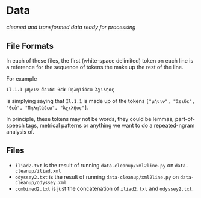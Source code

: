 # Data

*cleaned and transformed data ready for processing*

## File Formats

In each of these files, the first (white-space delimited) token on each line is a reference for the sequence of tokens the make up the rest of the line.

For example

```
Il.1.1 μῆνιν ἄειδε θεὰ Πηληϊάδεω Ἀχιλῆος
```

is simplying saying that `Il.1.1` is made up of the tokens `["μῆνιν", "ἄειδε", "θεὰ", "Πηληϊάδεω", "Ἀχιλῆος"]`.

In principle, these tokens may not be words, they could be lemmas, part-of-speech tags, metrical patterns or anything we want to do a repeated-ngram analysis of.


## Files

* `iliad2.txt` is the result of running `data-cleanup/xml2line.py` on `data-cleanup/iliad.xml`
* `odyssey2.txt` is the result of running `data-cleanup/xml2line.py` on `data-cleanup/odyssey.xml`
* `combined2.txt` is just the concatenation of `iliad2.txt` and `odyssey2.txt`.
